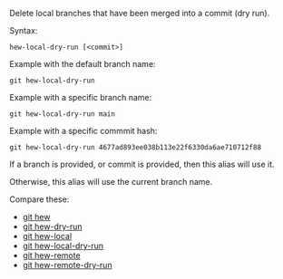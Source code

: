 Delete local branches that have been merged into a commit (dry run).

Syntax:

```shell
hew-local-dry-run [<commit>]
```

Example with the default branch name:

```shell
git hew-local-dry-run
```

Example with a specific branch name:

```shell
git hew-local-dry-run main
```

Example with a specific commmit hash:

```shell
git hew-local-dry-run 4677ad893ee038b113e22f6330da6ae710712f88
```

If a branch is provided, or commit is provided, then this alias will use it.

Otherwise, this alias will use the current branch name.

Compare these:

* [git hew](../git-hew)
* [git hew-dry-run](../git-hew-dry-run)
* [git hew-local](../git-hew-local)
* [git hew-local-dry-run](../git-hew-local-dry-run)
* [git hew-remote](../git-hew-remote)
* [git hew-remote-dry-run](../git-hew-remote-dry-run)
